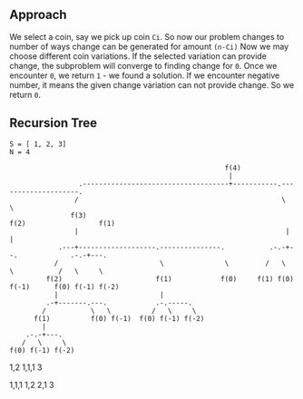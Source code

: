 
## Approach 

We select a coin, say we pick up coin `Ci`.
So now our problem changes to number of ways change can be generated for amount `(n-Ci)`
Now we may choose different coin variations. If the selected variation can provide change, the subproblem
will converge to finding change for `0`. Once we encounter `0`, we return `1` - we found a solution. If we
encounter negative number, it means the given change variation can not provide change. So we return `0`.


## Recursion Tree

    S = [ 1, 2, 3]
    N = 4

                                                         f(4)
                                                          |
                     .------------------------------------+-----------.--------------------.
                    /                                                  \                    \
                   f(3)                                                f(2)                  f(1)
                    |                                                   |                    |
                .---+-------------------.---------------.           .-.-+--.             .-.-+---.
               /                         \               \         /   \    \           /   \     \
             f(2)                       f(1)            f(0)     f(1) f(0) f(-1)      f(0) f(-1) f(-2)
               |                         |
             .-+-------.---.            .-.-----.
            /           \   \          /   \     \
          f(1)          f(0) f(-1)  f(0) f(-1) f(-2)
            |
        .-.-+---.
       /   \     \
    f(0) f(-1) f(-2)


1,2
1,1,1
3

1,1,1
1,2
2,1
3